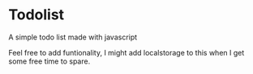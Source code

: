 # Todolist
A simple todo list made with javascript 

Feel free to add funtionality, I might add localstorage to this when I get some free time to spare.
